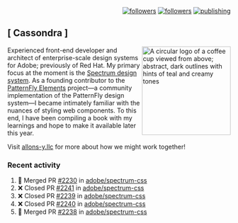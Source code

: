 <p align="right"><a rel="me" href="https://front-end.social/@castastrophe">
    <img alt="followers" title="Follow me on Mastodon" src="https://img.shields.io/mastodon/follow/109297102751309835?domain=https%3A%2F%2Ffront-end.social&label=Follow&logo=mastodon&logoColor=white&style=for-the-badge&labelColor=008080&color=006969"/></a>
  <a href="https://codepen.io/castastrophe/">
    <img alt="followers" title="Follow me on CodePen" src="https://img.shields.io/badge/16-1?color=640464&labelColor=7c007c&style=for-the-badge&logo=codepen&label=Follow"/></a>
<a href="https://castastrophe.medium.com/">
    <img alt="publishing" title="View articles on Medium" src="https://img.shields.io/badge/107-1?color=666&labelColor=444&label=subscribe&logo=medium&logoColor=white&style=for-the-badge"/></a>
</p>

## [&nbsp;Cassondra&nbsp;]

<img align="right" src="https://github-production-user-asset-6210df.s3.amazonaws.com/1840295/253016758-ba468774-1cd3-42c2-8f43-947b5eeb5edf.png" height="200" alt="A circular logo of a coffee cup viewed from above; abstract, dark outlines with hints of teal and creamy tones">

Experienced front-end developer and architect of enterprise-scale design systems for Adobe; previously of Red Hat. My primary focus at the moment is the [Spectrum design system](https://github.com/adobe/spectrum-css). As a founding contributor to the [PatternFly&nbsp;Elements](https://github.com/patternfly/patternfly-elements) project&mdash;a community implementation of the PatternFly design system&mdash;I became intimately familiar with the nuances of styling web components. To this end, I have been compiling a book with my learnings and hope to make it available later this year.

Visit [allons-y.llc](http://allons-y.llc/) for more about how we might work together!

### Recent activity

<!--START_SECTION:activity-->
1. 🎉 Merged PR [#2230](https://github.com/adobe/spectrum-css/pull/2230) in [adobe/spectrum-css](https://github.com/adobe/spectrum-css)
2. ❌ Closed PR [#2241](https://github.com/adobe/spectrum-css/pull/2241) in [adobe/spectrum-css](https://github.com/adobe/spectrum-css)
3. ❌ Closed PR [#2239](https://github.com/adobe/spectrum-css/pull/2239) in [adobe/spectrum-css](https://github.com/adobe/spectrum-css)
4. ❌ Closed PR [#2240](https://github.com/adobe/spectrum-css/pull/2240) in [adobe/spectrum-css](https://github.com/adobe/spectrum-css)
5. 🎉 Merged PR [#2238](https://github.com/adobe/spectrum-css/pull/2238) in [adobe/spectrum-css](https://github.com/adobe/spectrum-css)
<!--END_SECTION:activity-->
